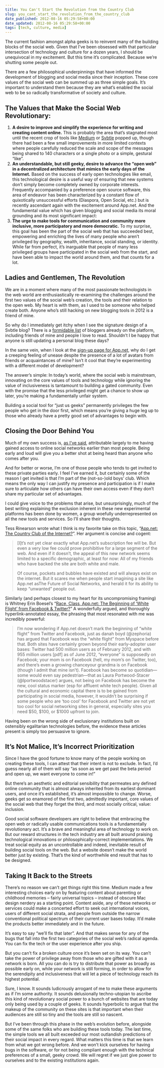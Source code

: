 ```yaml
---
title: You Can't Start the Revolution from the Country Club
slug: you_cant_start_the_revolution_from_the_country_club
date_published: 2012-08-16 05:29:58+00:00
date_updated: 2012-08-16 05:29:58+00:00
tags: [tech, culture, media]
---
```

The current fashion amongst alpha geeks is to reinvent many of the building blocks of the social web. Given that I’ve been obsessed with that particular intersection of technology and culture for a dozen years, I should be unequivocal in my excitement. But this time it’s complicated. Because we’re shutting some people out.

There are a few philosophical underpinnings that have informed the development of blogging and social media since their inception. These core values of the social web can be summed up as three simple goals. It’s important to understand them because they are what’s enabled the social web to be so radically transformative of society and culture.

## The Values that Make the Social Web Revolutionary:

1. **A desire to improve and simplify the experience for writing and creating content online.** This is probably the area that’s stagnated most until the recent crop of tools like [Medium](http://medium.com/) or [Svbtle](http://svbtle.com) popped up, though there had been a few small improvements in more limited contexts where people carefully reduced the scale and scope of the messages being shared to 140 characters or a single photo or a simple, gestural “like”.
2. **An understandable, but still geeky, desire to advance the “open web” in a decentralized architecture that mimics the early days of the Internet.** Based on the success of early open technologies like email, this technological desire is a useful way of ensuring that new systems don’t simply become completely owned by corporate interests. Frequently accompanied by a preference open source software, this area of endeavor has been characterized by a constant flow of quixotically unsuccessful efforts (Diaspora, Open Social, etc.) but is recently ascendant again with the excitement around App.net. And the fundamental value which has given blogging and social media its moral grounding and its most significant impact:
3. **The urge to make tools for communication and community more inclusive, more participatory and more democratic.** To my surprise, this goal has been the part of the social web that has succeeded best, empowering and enriching the lives of many people who aren’t privileged by geography, wealth, inheritance, social standing, or identity. While far from perfect, it’s inarguable that people of many less privileged groups have participated in the social web from the start, and have been able to impact the world around them, and that counts for a lot.

## Ladies and Gentlemen, The Revolution

We are in a moment where many of the most passionate technologists in the web world are enthusiastically re-examining the challenges around the first two values of the social web’s creation, the tools and their relation to the open web. My heart is with them, as I used to be someone who helped create both. Anyone who’s still hacking on new blogging tools in 2012 is a friend of mine.

So why do I immediately get itchy when I see the signature design of a Svbtle blog? There is a [formidable list](http://svbtle.com) of bloggers already on the platform, including friends of mine and people I love to read. Shouldn’t I be happy that anyone is still updating a personal blog these days?

In the same vein, when I look at the [sign-up page for App.net](http://join.app.net/), why do I get a creeping feeling of unease despite the presence of a lot of avatars from friends or acquaintances of mine? Isn’t it cool that they’re experimenting with a different model of development?

The answer’s simple: In today’s world, where the social web is mainstream, innovating on the core values of tools and technology while ignoring the value of inclusiveness is tantamount to building a gated community. Even with the promise that the less privileged might get a chance to show up later, you’re making a fundamentally unfair system.

Building a social tool for “just us geeks” permanently privileges the few people who get in the door first, which means you’re giving a huge leg up to those who already have a pretty good set of advantages to begin with.

## Closing the Door Behind You

Much of my own success is, [as I’ve said](http://www.quora.com/Silicon-Valley/Why-is-Anil-Dash-well-known-in-Silicon-Valley), attributable largely to me having gained access to online social networks earlier than most people. Being early and loud will give you a better shot at being heard than anyone who comes after you.

And for better or worse, I’m one of those people who tends to get invited to these private parties early. I feel I’ve earned it, but certainly some of the reason I get invited is that I’m part of the (not-so-)old boys’ club. Which means the only way I can justify my presence and participation is if I make sure to articulate how others can have their own access even if they don’t share my particular set of advantages.

I could give voice to the problems that arise, but unsurprisingly, much of the best writing explaining the exclusion inherent in these new experimental platforms has been done by women, a group woefully underrepresented on all the new tools and services. So I’ll share their thoughts.

Tess Rinearson wrote what I think is my favorite take on this topic, “[App.net: The Country Club of the Internet?](http://tessrinearson.com/blog/?p=516)”. Her argument is concise and cogent:

> [I]t’s not yet clear exactly what App.net’s subscription fee will be. But even a very low fee could prove prohibitive for a large segment of the web. And even if it doesn’t, the appeal of this new network seems limited to a specific demographic, at least for now: All of my friends who have backed the site are both white and male.
> 
> Of course, pockets and bubbles have existed and will always exist on the internet. But it scares me when people start imagining a site like App.net asThe Future of Social Networks, and herald it for its ability to keep “unwanted” people out.

Similarly (and perhaps closest to my heart for its uncompromising framing) is Whitney Erin Boesel’s “[Race, Class, App.net: The Beginning of ‘White Flight’ from Facebook & Twitter?](http://thesocietypages.org/cyborgology/2012/08/09/race-class-app-net-the-beginning-of-white-flight-from-facebook-twitter/)” A wonderfully argued, and thoroughly hyperlink-annotated essay, the phrasing that most resonated with me was incredibly powerful:

> I’m now wondering if App.net doesn’t mark the beginning of “white flight” from Twitter and Facebook, just as danah boyd (@zephoria) has argued that Facebook was the “white flight” from Myspace before that. Both sites have certainly grown beyond their early-adopter user bases: Twitter had 500 million users as of February 2012, and with 955 million users [pdf] as of June 2012, “everyone” is supposedly on Facebook; your mom is on Facebook (hell, my mom’s on Twitter, too), and there’s even a growing chanceyour grandma is on Facebook (though I admit that mine isn’t). Facebook has become so quotidian—some would even say pedestrian—that as Laura Portwood-Stacer (@lportwoodstacer) argues, not being on Facebook has become the new, cool status marker (esp for affluent white tech people). Given all the cultural and economic capital there is to be gained from participating in social media, however, it wouldn’t be surprising if some people who are ‘too cool’ for Facebook and Twitter are not yet too cool for social networking sites in general, especially sites you need $50, $100, or $1000 upfront to join.

Having been on the wrong side of exclusionary institutions built on ostensibly egalitarian technologies before, the evidence these articles present is simply too persuasive to ignore.

## It’s Not Malice, It’s Incorrect Prioritization

Since I have the good fortune to know many of the people working on creating these tools, I can attest that their intent is not to exclude. In fact, I’d guess nearly all of them will say “as soon as we get past the beta period and open up, we want everyone to come in!”

But there’s an aesthetic and editorial sensibility that permeates any defined online community that is almost always inherited from its earliest dominant users, and once it’s established, it’s almost impossible to change. Worse, geeks get so enamored of the first two, admittedly important, core values of the social web that they forget the third, and most socially critical, value: inclusion.

Good social software developers are right to believe that embracing the open web or radically usable communications tools is a fundamentally revolutionary act. It’s a brave and meaningful area of technology to work on. But our reward structures in the tech industry are all built around praising technological innovations or philosophically-correct implementations. We treat social equity as an uncontrollable and indeed, inevitable result of building social tools on the web. But a website doesn’t make the world better just by existing. That’s the kind of worthwhile end result that has to be designed.

## Taking It Back to the Streets

There’s no reason we can’t get things right this time. Medium made a few interesting choices early on by featuring content about parenting or childhood memories – fairly universal topics – instead of obscure Mac design nerdery as a starting point. Content aside, any of these networks or services could make a concerted effort to seek out international voices, users of different social strata, and people from outside the narrow conventional political spectrum of their current user bases today. It’d make the products better immediately and in the future.

It’s easy to say “we’ll fix that later”. And that makes sense for any of the bugs that fall into the first two categories of the social web’s radical agenda. You can fix the tech or the user experience after you ship.

But you can’t fix a broken culture once it’s been set on its way. You can’t take the power of privilege away from those who are gifted with it as a network is born. All you can do is try to distribute that power as broadly as possible early on, while your network is still forming, in order to allow for the serendipity and inclusiveness that will let a piece of technology reach its highest potential.

Sure, I know. It sounds ludicrously arrogant of me to make these arguments as if I’m some authority. It sounds delusionally techno-utopian to ascribe this kind of revolutionary social power to a bunch of websites that are today only being used by a couple of geeks. It sounds hyperbolic to argue that the makeup of the community on these sites is that important when their audiences are still so tiny and the tools are still so nascent.

But I’ve been through this phase in the web’s evolution before, alongside some of the same folks who are building these tools today. The last time, the simple tools we all built exceeded our most outlandish predictions of their social impact in every regard. What matters this time is that we learn from what we got wrong before. And we won’t kick ourselves for having bugs in the software, or for not being compliant enough with the technical preferences of a small, geeky crowd. We will regret if we just give power to ourselves and to the existing institutions again.
